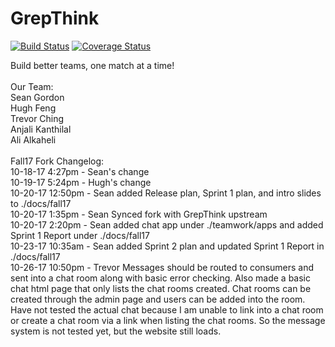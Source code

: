 GrepThink
========

[![Build Status](https://travis-ci.org/grepthink/grepthink.svg?branch=master)](https://travis-ci.org/grepthink/grepthink)
[![Coverage Status](https://coveralls.io/repos/github/grepthink/grepthink/badge.svg?branch=production)](https://coveralls.io/github/grepthink/grepthink?branch=production)

Build better teams, one match at a time!<br /><br />
Our Team:<br />
Sean Gordon<br />
Hugh Feng<br />
Trevor Ching<br />
Anjali Kanthilal<br />
Ali Alkaheli<br />
<br />
Fall17 Fork Changelog:<br />
10-18-17 4:27pm - Sean's change<br />
10-19-17 5:24pm - Hugh's change<br />
10-20-17 12:50pm - Sean added Release plan, Sprint 1 plan, and intro slides to ./docs/fall17<br />
10-20-17 1:35pm - Sean Synced fork with GrepThink upstream<br />
10-20-17 2:20pm - Sean added chat app under ./teamwork/apps and added Sprint 1 Report under ./docs/fall17<br />
10-23-17 10:35am - Sean added Sprint 2 plan and updated Sprint 1 Report in ./docs/fall17<br />
10-26-17 10:50pm - Trevor Messages should be routed to consumers and sent into a chat room along with basic error checking. Also made a basic chat html page
that only lists the chat rooms created. Chat rooms can be created through the admin page and users can be added into the room. Have not tested the actual chat
because I am unable to link into a chat room or create a chat room via a link when listing the chat rooms. So the message system is not tested yet, but the website
still loads.
